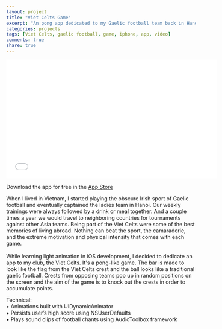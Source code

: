 ```yaml
---
layout: project
title: "Viet Celts Game"
excerpt: "An pong app dedicated to my Gaelic football team back in Hanoi"
categories: projects
tags: [Viet Celts, gaelic football, game, iphone, app, video]
comments: true
share: true
---
```


<iframe width="560" height="315" src="//www.youtube.com/embed/O_lL13TixG0" frameborder="0"> </iframe>

Download the app for free in the <a href="https://itunes.apple.com/us/app/viet-celts-game/id1131873964">App Store</a>

<p>
When I lived in Vietnam, I started playing the obscure Irish sport of Gaelic football and eventually captained the ladies team in Hanoi. Our weekly trainings were always followed by a drink or meal together. And a couple times a year we would travel to neighboring countries for tournaments against other Asia teams. Being part of the Viet Celts were some of the best memories of living abroad. Nothing can beat the sport, the camaraderie, and the extreme motivation and physical intensity that comes with each game. 
<br><br>
While learning light animation in iOS development, I decided to dedicate an app to my club, the Viet Celts. It's a pong-like game. The bar is made to look like the flag from the Viet Celts crest and the ball looks like a traditional gaelic football. Crests from opposing teams pop up in random positions on the screen and the aim of the game is to knock out the crests in order to accumulate points.
</p>

<p>
Technical: <br>
• Animations built with UIDynamicAnimator <br>
• Persists user’s high score using NSUserDefaults <br>
• Plays sound clips of football chants using AudioToolbox framework <br>
</p>